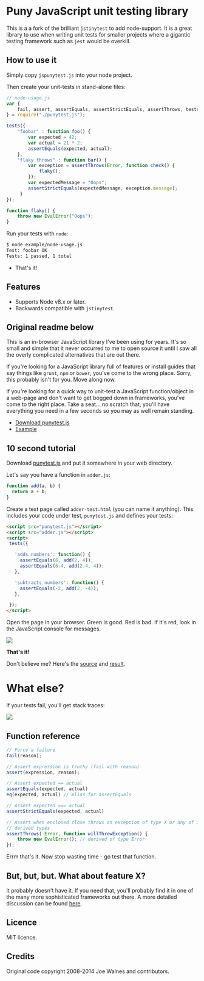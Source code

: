 Puny JavaScript unit testing library
=======================================

This is a a fork of the brilliant `jstinytest` to add node-support.
It is a great library to use when writing unit tests for smaller projects where a gigantic testing framework such as `jest` would be overkill.

## How to use it
Simply copy `jspunytest.js` into your node project.

Then create your unit-tests in stand-alone files:

```javascript
// node-usage.js
var {
    fail, assert, assertEquals, assertStrictEquals, assertThrows, tests
} = require("./punytest.js");

tests({
    "foobar" : function foo() {
        var expected = 42;
        var actual = 21 * 2;
        assertEquals(expected, actual);
    },
    "flaky throws" : function bar() {
        var exception = assertThrows(Error, function check() {
            flaky();
        });
        var expectedMessage = "Oops";
        assertStrictEquals(expectedMessage, exception.message);
     }
});

function flaky() {
    throw new EvalError("Oops");
}
```

Run your tests with `node`:

```bash
$ node example/node-usage.js
Test: foobar OK
Tests: 1 passed, 1 total
```

* That's it!

## Features
* Supports Node v8.x or later.
* Backwards compatible with `jstinytest`.

## Original readme below
This is an in-browser JavaScript library I've been using for years. It's so small and simple that it never occurred to me to open source it until I saw all the overly complicated alternatives that are out there.

If you're looking for a JavaScript library full of features or install guides that say things like `grunt`, `npm` or `bower`, you've come to the wrong place. Sorry, this probably isn't for you. Move along now.

If you're looking for a quick way to unit-test a JavaScript function/object in a web-page and don't want to get bogged down in frameworks, you've come to the right place. Take a seat... no scratch that, you'll have everything you need in a few seconds so you may as well remain standing.

*   [Download punytest.js](https://rawgit.com/ullenius/jspunytest/master/punytest.js)
*   [Example](https://github.com/ullenius/jspunytest/tree/master/example)

10 second tutorial
------------------

Download [punytest.js](https://rawgit.com/ullenius/jspunytest/master/punytest.js) and put it somewhere in your web directory.

Let's say you have a function in `adder.js`:

```javascript
function add(a, b) {
  return a + b;
}
```

Create a test page called `adder-test.html` (you can name it anything). This includes your code under test, `punytest.js` and defines your tests:

```html
<script src="punytest.js"></script>
<script src="adder.js"></script>
<script>
 tests({

   'adds numbers': function() {
     assertEquals(6, add(2, 4));
     assertEquals(6.4, add(2.4, 4));
   },

   'subtracts numbers': function() {
     assertEquals(-2, add(2, -4));
   },

 });
</script>
```

Open the page in your browser. Green is good. Red is bad. If it's red, look in the JavaScript console for messages.

![](./screenshots/results-green.png)

**That's it!**

Don't believe me? Here's the [source](https://github.com/ullenius/jspunytest/tree/master/example) and [result](https://rawgit.com/ullenius/jspunytest/master/example/adder-test.html).

What else?
==========

If your tests fail, you'll get stack traces:

![](./screenshots/results-red.png)

Function reference
------------------

```javascript
// Force a failure
fail(reason);

// Assert expression is truthy (fail with reason)
assert(expression, reason);

// Assert expected == actual
assertEquals(expected, actual)
eq(expected, actual) // Alias for assertEquals

// Assert expected === actual
assertStrictEquals(expected, actual)

// Assert when enclosed close throws an exception of type X or any of its
// derived types
assertThrows( Error, function willThrowException() {
    throw new EvalError(); // derived of type Error
});
```

Errm that's it. Now stop wasting time - go test that function.

But, but, but. What about feature X?
------------------------------------

It probably doesn't have it. If you need that, you'll probably find it in one of the many more sophisticated frameworks out there. A more detailed discussion can be found [here](http://www.pinterest.com/pin/61431982391077742/).

## Licence
MIT licence.

## Credits
Original code copyright 2008-2014 Joe Walnes and contributors.
